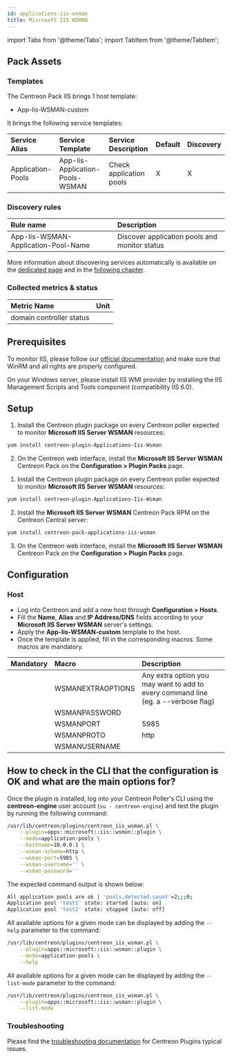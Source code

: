 ```yaml
---
id: applications-iis-wsman
title: Microsoft IIS WSMAN
---
```


import Tabs from '@theme/Tabs';
import TabItem from '@theme/TabItem';

## Pack Assets

### Templates

The Centreon Pack IIS brings 1 host template:

* App-Iis-WSMAN-custom

It brings the following service templates:

| Service Alias     | Service Template                | Service Description     | Default | Discovery |
|:------------------|:--------------------------------|:------------------------|:--------|:----------|
| Application-Pools | App-Iis-Application-Pools-WSMAN | Check application pools | X       | X         |

### Discovery rules

<Tabs groupId="sync">
<TabItem value="Service" label="Service">

| Rule name                           | Description                                   |
|:------------------------------------|:----------------------------------------------|
| App-Iis-WSMAN-Application-Pool-Name | Discover application pools and monitor status |

More information about discovering services automatically is available on the [dedicated page](/docs/monitoring/discovery/services-discovery)
and in the [following chapter](/docs/monitoring/discovery/services-discovery/#discovery-rules).

</TabItem>
</Tabs>

### Collected metrics & status

<Tabs groupId="metrics">
<TabItem value="Dcdiag" label="Dcdiag">

| Metric Name              | Unit  |
|:-------------------------|:------|
| domain controller status |       |

</TabItem>
</Tabs>

## Prerequisites

To monitor IIS, please follow our [official documentation](../getting-started/how-to-guides/windows-winrm-wsman-tutorial.md) and make sure that WinRM and all rights are properly configured.

On your Windows server, please install IIS WMI provider by installing the IIS Management Scripts and Tools component (compatibility IIS 6.0).

## Setup

<Tabs groupId="sync">
<TabItem value="Online License" label="Online License">

1. Install the Centreon plugin package on every Centreon poller expected to monitor **Microsoft IIS Server WSMAN** resources:

```bash
yum install centreon-plugin-Applications-Iis-Wsman
```

2. On the Centreon web interface, install the **Microsoft IIS Server WSMAN** Centreon Pack on the **Configuration > Plugin Packs** page.

</TabItem>

<TabItem value="Offline License" label="Offline License">

1. Install the Centreon plugin package on every Centreon poller expected to monitor **Microsoft IIS Server WSMAN** resources:

```bash
yum install centreon-plugin-Applications-Iis-Wsman
```

2. Install the **Microsoft IIS Server WSMAN** Centreon Pack RPM on the Centreon Central server:

```bash
yum install centreon-pack-applications-iis-wsman
```

3. On the Centreon web interface, install the **Microsoft IIS Server WSMAN** Centreon Pack on the **Configuration > Plugin Packs** page.

</TabItem>
</Tabs>

## Configuration

### Host

* Log into Centreon and add a new host through **Configuration > Hosts**.
* Fill the **Name**, **Alias** and **IP Address/DNS** fields according to your **Microsoft IIS Server WSMAN** server's settings.
* Apply the **App-Iis-WSMAN-custom** template to the host.
* Once the template is applied, fill in the corresponding macros. Some macros are mandatory.

| Mandatory   | Macro             | Description                                                                            |
|:------------|:------------------|:---------------------------------------------------------------------------------------|
|             | WSMANEXTRAOPTIONS | Any extra option you may want to add to every command line (eg. a --verbose flag)     |
|             | WSMANPASSWORD     |                                                                                        |
|             | WSMANPORT         | 5985                                                                                   |
|             | WSMANPROTO        | http                                                                                   |
|             | WSMANUSERNAME     |                                                                                        |

## How to check in the CLI that the configuration is OK and what are the main options for?

Once the plugin is installed, log into your Centreon Poller's CLI using the
**centreon-engine** user account (`su - centreon-engine`) and test the plugin by
running the following command:

```bash
/usr/lib/centreon/plugins/centreon_iis_wsman.pl \
    --plugin=apps::microsoft::iis::wsman::plugin \
    --mode=application-pools \
    --hostname=10.0.0.1 \
    --wsman-scheme=http \
    --wsman-port=5985 \
    --wsman-username='' \
    --wsman-password=''
```

The expected command output is shown below:

```bash
All application pools are ok | 'pools.detected.count'=2;;;0;
Application pool 'test1' state: started [auto: on]
Application pool 'test2' state: stopped [auto: off]
```

All available options for a given mode can be displayed by adding the
`--help` parameter to the command:

```bash
/usr/lib/centreon/plugins/centreon_iis_wsman.pl \
    --plugin=apps::microsoft::iis::wsman::plugin \
    --mode=application-pools \
    --help
```

All available options for a given mode can be displayed by adding the
`--list-mode` parameter to the command:

```bash
/usr/lib/centreon/plugins/centreon_iis_wsman.pl \
    --plugin=apps::microsoft::iis::wsman::plugin \
    --list-mode
```

### Troubleshooting

Please find the [troubleshooting documentation](../getting-started/how-to-guides/troubleshooting-plugins.md)
for Centreon Plugins typical issues.
